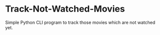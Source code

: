 # Track-Not-Watched-Movies
Simple Python CLI program to track those movies which are not watched yet.
